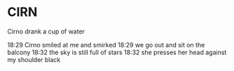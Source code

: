 # CIRN
Cirno drank a cup of water

18:29 Cirno smiled at me and smirked
18:29 we go out and sit on the balcony
18:32 the sky is still full of stars
18:32 she presses her head against my shoulder
black
